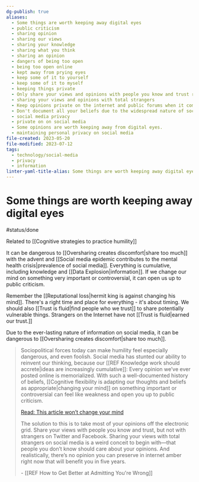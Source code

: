 ```yaml
---
dg-publish: true
aliases:
  - Some things are worth keeping away digital eyes
  - public criticism
  - sharing opinion
  - sharing our views
  - sharing your knowledge
  - sharing what you think
  - sharing an opinion
  - dangers of being too open
  - being too open online
  - kept away from prying eyes
  - keep some of it to yourself
  - keep some of it to myself
  - keeping things private
  - Only share your views and opinions with people you know and trust rather than strangers.
  - sharing your views and opinions with total strangers
  - Keep opinions private on the internet and public forums when it comes to social media.
  - Don't document all your beliefs due to the widespread nature of sociopolitical forces.
  - social media privacy
  - private on on social media
  - Some opinions are worth keeping away from digital eyes.
  - maintaining personal privacy on social media
file-created: 2023-05-20
file-modified: 2023-07-12
tags:
  - technology/social-media
  - privacy
  - information
linter-yaml-title-alias: Some things are worth keeping away digital eyes
---
```


# Some things are worth keeping away digital eyes

#status/done

Related to [[Cognitive strategies to practice humility]]

It can be dangerous to [[Oversharing creates discomfort|share too much]] with the advent and [[Social media epidemic contributes to the mental health crisis|prevalence of social media]]. Everything is cumulative, including knowledge and [[Data Explosion|information]]. If we change our mind on something very important or controversial, it can open us up to public criticism.

Remember the [[Reputational loss|hermit king is against changing his mind]]. There's a right time and place for everything - it's about timing. We should also [[Trust is fluid|find people who we trust]] to share potentially vulnerable things. Strangers on the Internet have not [[Trust is fluid|earned our trust.]]

Due to the ever-lasting nature of information on social media, it can be dangerous to [[Oversharing creates discomfort|share too much]]. 

> Sociopolitical forces today can make humility feel especially dangerous, and even foolish. Social media has stunted our ability to reinvent our thinking, because our [[REF Knowledge work should accrete|ideas are increasingly cumulative]]: Every opinion we’ve ever posted online is memorialized. With such a well-documented history of beliefs, [[Cognitive flexibility is adapting our thoughts and beliefs as appropriate|changing your mind]] on something important or controversial can feel like weakness and open you up to public criticism.
>
> [Read: This article won’t change your mind](https://www.theatlantic.com/science/archive/2017/03/this-article-wont-change-your-mind/519093/)
>
> The solution to this is to take most of your opinions off the electronic grid. Share your views with people you know and trust, but not with strangers on Twitter and Facebook. Sharing your views with total strangers on social media is a weird conceit to begin with—that people you don’t know should care about your opinions. And realistically, there’s no opinion you can preserve in internet amber right now that will benefit you in five years.
>
> \- [[REF How to Get Better at Admitting You're Wrong]]
